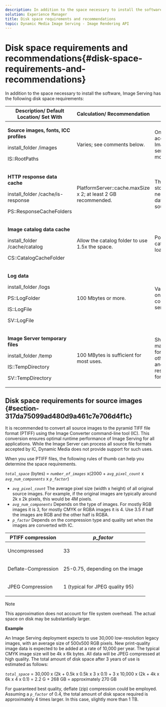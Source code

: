 ```yaml
---
description: In addition to the space necessary to install the software, Image Serving has the following disk space requirements 
solution: Experience Manager
title: Disk space requirements and recommendations
topic: Dynamic Media Image Serving - Image Rendering API
---
```


# Disk space requirements and recommendations{#disk-space-requirements-and-recommendations}

In addition to the space necessary to install the software, Image Serving has the following disk space requirements:

<table id="table_0AE363AB76304F258A19E43500FE8423"> 
 <thead> 
  <tr> 
   <th class="entry"> <b>Description/ Default Location/ Set With</b> </th> 
   <th class="entry"> <b>Calculation/ Recommendation</b> </th> 
   <th class="entry"> <b>Comments</b> </th> 
  </tr> 
 </thead>
 <tbody> 
  <tr> 
   <td> <p><b>Source images, fonts, ICC profiles</b> </p> <p> <span class="filepath"> <span class="varname"> install_folder </span>/images </span> <span class="codeph"></span> </p> <p> <span class="codeph"> IS::RootPaths </span> </p> </td> 
   <td> <p>Varies; see comments below. </p> </td> 
   <td> <p>Only needs to be accessible to the Image Server; the servers never modify data. </p> </td> 
  </tr> 
  <tr> 
   <td> <p><b>HTTP response data cache</b> </p> <p> <span class="filepath"> <span class="varname"> install_folder </span>/cache/is-response </span> </p> <p> <span class="codeph"> PS::ResponseCacheFolders </span> </p> </td> 
   <td> <p> <span class="codeph"> PlatformServer::cache.maxSize </span> x 2; at least 2 GB recommended. </p> </td> 
   <td> <p>This cache also stores nested/embedded data and foreign source images. </p> </td> 
  </tr> 
  <tr> 
   <td> <p><b>Image catalog data cache</b> </p> <p> <span class="filepath"> <span class="varname"> install_folder </span>/cache/catalog </span> </p> <p> <span class="codeph"> CS::CatalogCacheFolder </span> </p> </td> 
   <td> <p>Allow the catalog folder to use 1.5x the space. </p> </td> 
   <td> <p>Populated when catalogs are loaded initially. </p> </td> 
  </tr> 
  <tr> 
   <td> <p><b>Log data</b> </p> <p> <span class="filepath"> <span class="varname"> install_folder </span>/logs </span> </p> <p> <span class="codeph"> PS::LogFolder </span> </p> <p> <span class="codeph"> IS::LogFile </span> </p> <p> <span class="codeph"> SV::LogFile </span> </p> </td> 
   <td> <p>100 Mbytes or more. </p> </td> 
   <td> <p>Varies depending on logging configuration and server use. </p> </td> 
  </tr> 
  <tr> 
   <td> <p><b>Image Server temporary files</b> </p> <p> <span class="filepath"> <span class="varname"> install_folder </span>/temp </span> </p> <p> <span class="codeph"> IS::TempDirectory </span> </p> <p> <span class="codeph"> SV::TempDirectory </span> </p> </td> 
   <td> <p>100 MBytes is sufficient for most uses. </p> </td> 
   <td> <p>Short-lived data; may be needed for source images other than PTIFFs and certain response image formats. </p> </td> 
  </tr> 
 </tbody> 
</table>

## Disk space requirements for source images {#section-317da75099ad480d9a461c7e706d4f1c}

It is recommended to convert all source images to the pyramid TIFF file format (PTIFF) using the Image Converter command-line tool (IC). This conversion ensures optimal runtime performance of Image Serving for all applications. While the Image Server can process all source file formats accepted by IC, Dynamic Media does not provide support for such uses.

When you use PTIFF files, the following rules of thumb can help you determine the space requirements.

*`total_space`* (bytes) = *`number_of_images`* x(2000 + *`avg_pixel_count`* x *`avg_num_components`* x *`p_factor`*)

* *`avg_pixel_count`* The average pixel size (width x height) of all original source images. For example, if the original images are typically around 2k x 2k pixels, this would be 4M pixels. 
* *`avg_num_components`* Depends on the type of images. For mostly RGB images it is 3, for mostly CMYK or RGBA images it is 4. Use 3.5 if half the images are RGB and the other half is RGBA. 
* *`p_factor`* Depends on the compression type and quality set when the images are converted with IC.

<table id="table_89995BECF30243569954819D07DA2A2F"> 
 <thead> 
  <tr> 
   <th class="entry"> <b>PTIFF compression</b> </th> 
   <th class="entry"> <b><i>p_factor</i></b> </th> 
  </tr> 
 </thead>
 <tbody> 
  <tr> 
   <td> <p>Uncompressed </p> </td> 
   <td> <p> 33 </p> </td> 
  </tr> 
  <tr> 
   <td> <p>Deflate-Compression </p> </td> 
   <td> <p> 25-0.75, depending on the image </p> </td> 
  </tr> 
  <tr> 
   <td> <p>JPEG Compression </p> </td> 
   <td> <p> 1 (typical for JPEG quality 95) </p> </td> 
  </tr> 
 </tbody> 
</table>

>[!NOTE]
>
>This approximation does not account for file system overhead. The actual space on disk may be substantially larger.

**Example**

An Image Serving deployment expects to use 30,000 low-resolution legacy images, with an average size of 500x500 RGB pixels. New print-quality image data is expected to be added at a rate of 10,000 per year. The typical CMYK image size will be 4k x 6k bytes. All data will be JPEG compressed at high quality. The total amount of disk space after 3 years of use is estimated as follows:

*`total_space`* = 30,000 x (2k + 0.5k x 0.5k x 3 x 0.1) + 3 x 10,000 x (2k + 4k x 6k x 4 x 0.1) = 2.2 G + 268 GB = approximately 270 GB

For guaranteed best quality, deflate (zip) compression could be employed. Assuming a *`p_factor`* of 0.4, the total amount of disk space required is approximately 4 times larger. In this case, slightly more than 1 TB. 
